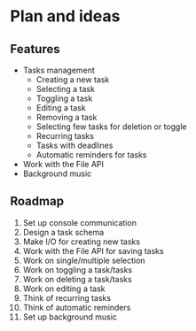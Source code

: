 # Plan and ideas

## Features

- Tasks management
  - Creating a new task
  - Selecting a task
  - Toggling a task
  - Editing a task
  - Removing a task
  - Selecting few tasks for deletion or toggle
  - Recurring tasks
  - Tasks with deadlines
  - Automatic reminders for tasks
- Work with the File API
- Background music

## Roadmap

1. Set up console communication
2. Design a task schema
3. Make I/O for creating new tasks
4. Work with the File API for saving tasks
5. Work on single/multiple selection
6. Work on toggling a task/tasks
7. Work on deleting a task/tasks
8. Work on editing a task
9. Think of recurring tasks
10. Think of automatic reminders
11. Set up background music